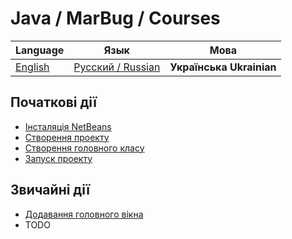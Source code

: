 # Java / MarBug / Courses

| Language | Язык | Мова |
| -------- | ---- | ---- |
| [English](README.md) | [Русский / Russian](README.ru.md) | **Українська Ukrainian** |

## Початкові дії ##

* [Інсталяція NetBeans](netbeans/install/README.uk.md)
* [Створення проекту](netbeans/create-project/README.uk.md)
* [Створення головного класу](netbeans/add-main-class/README.uk.md)
* [Запуск проекту](netbeans/run-project/README.uk.md)

## Звичайні дії ##

* [Додавання головного вікна](netbeans/add-main-window/README.md)
* TODO
